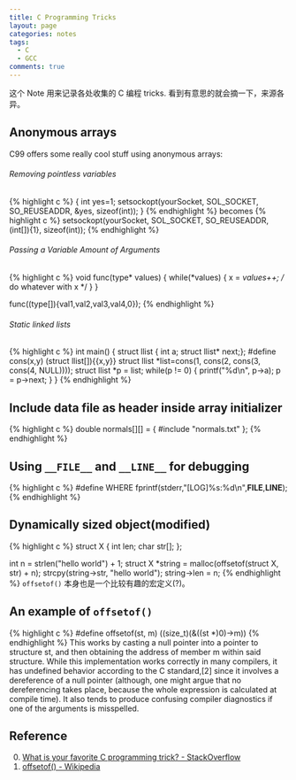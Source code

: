 ```yaml
---
title: C Programming Tricks
layout: page
categories: notes
tags:
  - C
  - GCC
comments: true
---
```


这个 Note 用来记录各处收集的 C 编程 tricks. 看到有意思的就会摘一下，来源各异。

## Anonymous arrays
C99 offers some really cool stuff using anonymous arrays:

###### Removing pointless variables
{% highlight c %}
{
    int yes=1;
    setsockopt(yourSocket, SOL_SOCKET, SO_REUSEADDR, &yes, sizeof(int));
}
{% endhighlight %}
becomes
{% highlight c %}
setsockopt(yourSocket, SOL_SOCKET, SO_REUSEADDR, (int[]){1}, sizeof(int));
{% endhighlight %}

###### Passing a Variable Amount of Arguments
{% highlight c %}
void func(type* values) {
    while(*values) {
        x = *values++;
        /* do whatever with x */
    }
}

func((type[]){val1,val2,val3,val4,0});
{% endhighlight %}

###### Static linked lists
{% highlight c %}
int main() {
    struct llist { int a; struct llist* next;};
    #define cons(x,y) (struct llist[]){{x,y}}
    struct llist *list=cons(1, cons(2, cons(3, cons(4, NULL))));
    struct llist *p = list;
    while(p != 0) {
      printf("%d\n", p->a);
      p = p->next;
    }
}
{% endhighlight %}

## Include data file as header inside array initializer
{% highlight c %}
double normals[][] = {
  #include "normals.txt"
};
{% endhighlight %}

## Using `__FILE__` and `__LINE__` for debugging
{% highlight c %}
#define WHERE fprintf(stderr,"[LOG]%s:%d\n",__FILE__,__LINE__);
{% endhighlight %}

## Dynamically sized object(modified)
{% highlight c %}
struct X {
    int len;
    char str[];
};

int n = strlen("hello world") + 1;
struct X *string = malloc(offsetof(struct X, str) + n);
strcpy(string->str, "hello world");
string->len = n;
{% endhighlight %}
`offsetof()` 本身也是一个比较有趣的宏定义(?)。

## An example of `offsetof()`
{% highlight c %}
#define offsetof(st, m) ((size_t)(&((st *)0)->m))
{% endhighlight %}
This works by casting a null pointer into a pointer to structure st, and then obtaining the address of member m within said structure. While this implementation works correctly in many compilers, it has undefined behavior according to the C standard,[2] since it involves a dereference of a null pointer (although, one might argue that no dereferencing takes place, because the whole expression is calculated at compile time). It also tends to produce confusing compiler diagnostics if one of the arguments is misspelled.

## Reference
0. [What is your favorite C programming trick? - StackOverflow](http://stackoverflow.com/questions/599365/what-is-your-favorite-c-programming-trick)
0. [offsetof() - Wikipedia](https://en.wikipedia.org/wiki/Offsetof)
